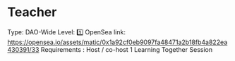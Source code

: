 # Teacher

Type: DAO-Wide
Level: 1️⃣
OpenSea link: https://opensea.io/assets/matic/0x1a92cf0eb9097fa48471a2b18fb4a822ea430391/33
Requirements : Host / co-host 1 Learning Together Session